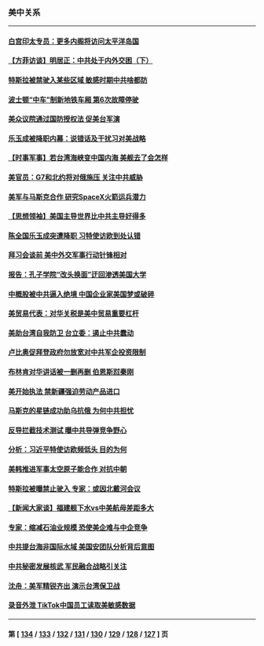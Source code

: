 ### 美中关系
---
#### [白宫印太专员：更多内阁将访问太平洋岛国](../../pages/nf1412576/n13766151.md) 
#### [【方菲访谈】明居正：中共处于内外交困（下）](../../pages/nf1412576/n13765952.md) 
#### [特斯拉被禁驶入某些区域 敏感时期中共啥都防](../../pages/nf1412576/n13766096.md) 
#### [波士顿“中车”制新地铁车厢 第6次故障停驶](../../pages/nf1412576/n13765598.md) 
#### [美众议院通过国防授权法 促美台军演](../../pages/nf1412576/n13765814.md) 
#### [乐玉成被降职内幕：说错话及干扰习对美战略](../../pages/nf1412576/n13765372.md) 
#### [【时事军事】若台湾海峡变中国内海 美舰去了会怎样](../../pages/nf1412576/n13765307.md) 
#### [美官员：G7和北约将对俄施压 关注中共威胁](../../pages/nf1412576/n13765747.md) 
#### [美军与马斯克合作 研究SpaceX火箭运兵潜力](../../pages/nf1412576/n13765587.md) 
#### [【思想领袖】美国主导世界比中共主导好得多](../../pages/nf1412576/n13740086.md) 
#### [陈全国乐玉成突遭降职 习特使访欧到处认错](../../pages/nf1412576/n13763579.md) 
#### [拜习会谈前 美中外交军事行动针锋相对](../../pages/nf1412576/n13765122.md) 
#### [报告：孔子学院“改头换面”迂回渗透美国大学](../../pages/nf1412576/n13765285.md) 
#### [中概股被中共逼入绝境 中国企业家美国梦或破碎](../../pages/nf1412576/n13765287.md) 
#### [美贸易代表：对华关税是美中贸易重要杠杆](../../pages/nf1412576/n13765279.md) 
#### [美助台湾自我防卫 台立委：遏止中共蠢动](../../pages/nf1412576/n13764202.md) 
#### [卢比奥促拜登政府勿放宽对中共军企投资限制](../../pages/nf1412576/n13764949.md) 
#### [布林肯对华讲话被一删再删 伯恩斯怼秦刚](../../pages/nf1412576/n13764796.md) 
#### [美开始执法 禁新疆强迫劳动产品进口](../../pages/nf1412576/n13764649.md) 
#### [马斯克的星链成功助乌抗俄 为何中共担忧](../../pages/nf1412576/n13764450.md) 
#### [反导拦截技术测试 曝中共导弹竞争野心](../../pages/nf1412576/n13764411.md) 
#### [分析：习近平特使访欧频低头 目的为何](../../pages/nf1412576/n13763703.md) 
#### [美韩推进军事太空原子能合作 对抗中朝](../../pages/nf1412576/n13764032.md) 
#### [特斯拉被曝禁止驶入 专家：或因北戴河会议](../../pages/nf1412576/n13763699.md) 
#### [【新闻大家谈】福建舰下水vs中美航母差距多大](../../pages/nf1412576/n13763172.md) 
#### [专家：缩减石油业规模 恐使美企难与中企竞争](../../pages/nf1412576/n13763425.md) 
#### [中共提台海非国际水域 美国安团队分析背后意图](../../pages/nf1412576/n13762899.md) 
#### [中共秘密发展核武 军民融合战略引关注](../../pages/nf1412576/n13762850.md) 
#### [沈舟：美军精锐齐出 演示台湾保卫战](../../pages/nf1412576/n13762508.md) 
#### [录音外泄 TikTok中国员工读取美敏感数据](../../pages/nf1412576/n13762495.md) 

---
#### 第 [ [134](./134.md) / [133](./133.md) / [132](./132.md) / [131](./131.md) / [130](./130.md) / [129](./129.md) / [128](./128.md) / [127](./127.md) ] 页
